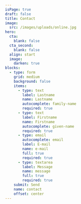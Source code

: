 ```yaml
---
isPage: true
draft: false
title: Contact
image:
  src: /images/uploads/online.jpg
hero:
  cta:
    blank: false
  cta_second:
    blank: false
  align: start
  image:
    darken: true
blocks:
  - type: form
    grid: medium
    background: false
    items:
      - type: text
        label: Lastname
        name: Lastname
        autocomplete: family-name
        required: true
      - type: text
        label: Firstname
        name: Firstname
        autocomplete: given-name
        required: true
      - type: email
        autocomplete: email
        label: E-mail
        name: e-mail
        full: true
        required: true
      - type: textarea
        label: Message
        name: message
        full: true
        required: true
    submit: Send
    name: contact
    offset: center
---
```

